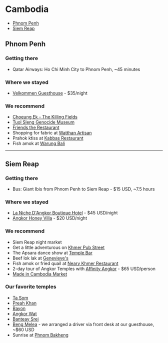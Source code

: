 # Cambodia

* [Phnom Penh](#phnompenh)
* [Siem Reap](#siemreap)

## <a name="phnompenh"></a>Phnom Penh

### Getting there
* Qatar Airways: Ho Chi Minh City to Phnom Penh, ~45 minutes

### Where we stayed
* [Velkommen Guesthouse](http://www.tripadvisor.com/Hotel_Review-g293940-d2079823-Reviews-Velkommen_Guesthouse-Phnom_Penh.html) - $35/night

### We recommend

* [Choeung Ek - The Killing Fields](http://www.tripadvisor.com/Attraction_Review-g293940-d469300-Reviews-The_Killing_Fields_Choeung_Ek-Phnom_Penh.html)
* [Tuol Sleng Genocide Museum](http://www.tripadvisor.ca/Attraction_Review-g293940-d324063-Reviews-Tuol_Sleng_Genocide_Museum-Phnom_Penh.html)
* [Friends the Restaurant](http://www.tripadvisor.com/Restaurant_Review-g293940-d1202023-Reviews-Friends_the_Restaurant-Phnom_Penh.html)
* Shopping for fabric at [Watthan Artisan](http://www.tripadvisor.com/Attraction_Review-g293940-d6534814-Reviews-Watthan_Artisan-Phnom_Penh.html)
* Prahok ktiss at [Kabbas Restaurant](http://www.tripadvisor.com/Restaurant_Review-g293940-d2372913-Reviews-Kabbas_Restaurant-Phnom_Penh.html)
* Fish amok at [Warung Bali](http://www.tripadvisor.com/Restaurant_Review-g293940-d1866136-Reviews-Warung_Bali-Phnom_Penh.html)

<hr />

## <a name="siemreap"></a>Siem Reap

### Getting there
* Bus: Giant Ibis from Phnom Penh to Siem Reap - $15 USD, ~7.5 hours

### Where we stayed
* [La Niche D'Angkor Boutique Hotel](http://www.tripadvisor.com/Hotel_Review-g297390-d2431339-Reviews-La_Niche_d_Angkor_Boutique_Hotel-Siem_Reap_Siem_Reap_Province.html) - $45 USD/night
* [Angkor Honey Villa](http://www.tripadvisor.com/Hotel_Review-g297390-d6838532-Reviews-Angkor_Honey_Villa-Siem_Reap_Siem_Reap_Province.html) - $20 USD/night

### We recommend
* Siem Reap night market
* Get a little adventurous on [Khmer Pub Street](http://www.travelfish.org/eatandmeet_profile/cambodia/western_cambodia/siem_reap/siem_reap/2427)
* The Apsara dance show at [Temple Bar](http://www.tripadvisor.com/Restaurant_Review-g297390-d3178633-Reviews-Temple_Bar-Siem_Reap_Siem_Reap_Province.html)
* Beef lok lak at [Genevieve's](http://www.tripadvisor.com/Restaurant_Review-g297390-d4037530-Reviews-Genevieve_s_Restaurant-Siem_Reap_Siem_Reap_Province.html)
* Fish amok or fried quail at [Neary Khmer Restaurant](http://www.tripadvisor.com/Restaurant_Review-g297390-d2333155-Reviews-Neary_Khmer_Restaurant-Siem_Reap_Siem_Reap_Province.html)
* 2-day tour of Angkor Temples with [Affinity Angkor](http://www.tripadvisor.com/Attraction_Review-g297390-d2674750-Reviews-Affinity_Angkor_Private_Tours-Siem_Reap_Siem_Reap_Province.html) - $65 USD/person
* [Made in Cambodia Market](https://www.tripadvisor.com/Attraction_Review-g297390-d4066214-Reviews-Made_in_Cambodia_Market-Siem_Reap_Siem_Reap_Province.html)

### Our favorite temples
* [Ta Som](https://www.wmf.org/project/ta-som-temple)
* [Preah Khan](https://www.wmf.org/project/preah-khan-temple)
* [Bayon](https://www.lonelyplanet.com/cambodia/angkor-thom/attractions/bayon/a/poi-sig/500534/1318768)
* [Angkor Wat](https://www.lonelyplanet.com/cambodia/temples-of-angkor/attractions/angkor-wat/a/poi-sig/500516/1002179)
* [Banteay Srei](https://www.lonelyplanet.com/cambodia/temples-of-angkor/attractions/banteay-srei/a/poi-sig/500526/1002179)
* [Beng Melea](https://www.lonelyplanet.com/cambodia/siem-reap/activities/day-trip-to-beng-mealea-temple-and-kampong-khleang-from-siem-reap/a/pa-act/v-18844P2/355886) - we arranged a driver via front desk at our guesthouse, ~$60 USD
* Sunrise at [Phnom Bakheng](https://www.wmf.org/project/phnom-bakheng)
